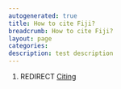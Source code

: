 ```yaml
---
autogenerated: true
title: How to cite Fiji?
breadcrumb: How to cite Fiji?
layout: page
categories: 
description: test description
---
```


1.  REDIRECT [Citing](Citing )
